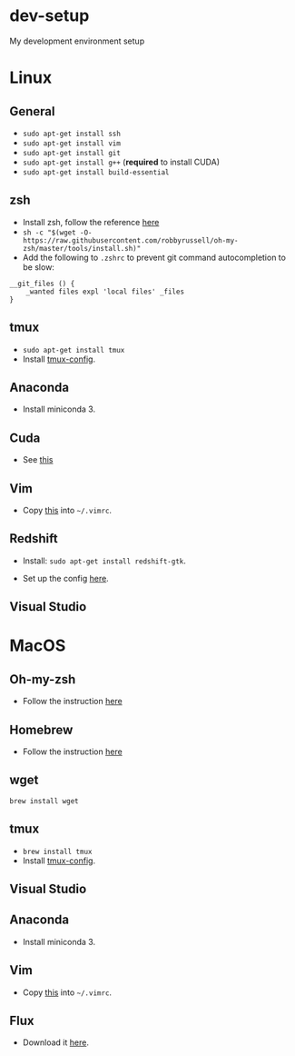 # dev-setup
My development environment setup

# Linux

## General
- `sudo apt-get install ssh`
- `sudo apt-get install vim`
- `sudo apt-get install git`
- `sudo apt-get install g++` (**required** to install CUDA)
- `sudo apt-get install build-essential`

## zsh

- Install zsh, follow the reference [here](https://github.com/robbyrussell/oh-my-zsh/wiki/Installing-ZSH)
- `sh -c "$(wget -O- https://raw.githubusercontent.com/robbyrussell/oh-my-zsh/master/tools/install.sh)"`
- Add the following to `.zshrc` to prevent git command autocompletion to be slow:
```
__git_files () { 
    _wanted files expl 'local files' _files     
}
```

## tmux

- `sudo apt-get install tmux`
- Install [tmux-config](https://github.com/tony/tmux-config).

## Anaconda
- Install miniconda 3.

## Cuda
- See [this](https://medium.com/@exesse/cuda-10-1-installation-on-ubuntu-18-04-lts-d04f89287130)

## Vim
- Copy [this](https://github.com/amix/vimrc/blob/master/vimrcs/basic.vim) into `~/.vimrc`.

## Redshift
- Install:
`sudo apt-get install redshift-gtk`.

- Set up the config [here](https://github.com/jonls/redshift/issues/445#issuecomment-410494059).

## Visual Studio

# MacOS

## Oh-my-zsh
- Follow the instruction [here](https://ohmyz.sh/)

## Homebrew
- Follow the instruction [here](https://brew.sh/)

## wget
`brew install wget`

## tmux

- `brew install tmux`
- Install [tmux-config](https://github.com/tony/tmux-config).

## Visual Studio

## Anaconda
- Install miniconda 3.

## Vim
- Copy [this](https://github.com/amix/vimrc/blob/master/vimrcs/basic.vim) into `~/.vimrc`.

## Flux
- Download it [here](https://justgetflux.com/).
